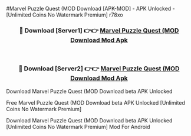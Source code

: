 #Marvel Puzzle Quest (MOD Download [APK-MOD] - APK Unlocked - [Unlimited Coins No Watermark Premium] r78xo



<div align="center">

<h3>🔴 Download [Server1] 👉👉 <a href="https://momento.my/?title=Marvel_Puzzle_Quest_(MOD_Download">Marvel Puzzle Quest (MOD Download Mod Apk</a></h3><br>

<h3>🔴 Download [Server2] 👉👉 <a href="https://momento.my/?title=Marvel_Puzzle_Quest_(MOD_Download">Marvel Puzzle Quest (MOD Download Mod Apk</a></h3>
</div>



Download Marvel Puzzle Quest (MOD Download beta APK Unlocked

Free Marvel Puzzle Quest (MOD Download beta APK Unlocked [Unlimited Coins No Watermark Premium]

Download Marvel Puzzle Quest (MOD Download beta APK Unlocked [Unlimited Coins No Watermark Premium] Mod For Android

